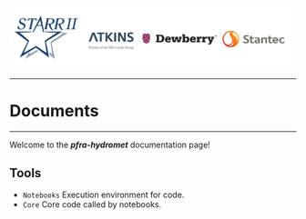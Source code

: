 <img src="img/starrii.PNG" alt="drawing" width="700px" align='center'/>

---

# Documents 

---

Welcome to the __*pfra-hydromet*__ documentation page! 

## Tools

* `Notebooks` Execution environment for code.
* `Core`      Core code called by notebooks.
